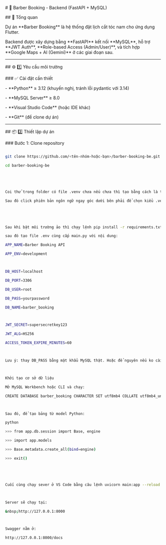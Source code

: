 \# 💈 Barber Booking - Backend (FastAPI + MySQL)



\## 🧩 Tổng quan

Dự án \*\*Barber Booking\*\* là hệ thống đặt lịch cắt tóc nam cho ứng dụng Flutter.  

Backend được xây dựng bằng \*\*FastAPI\*\* kết nối \*\*MySQL\*\*, hỗ trợ \*\*JWT Auth\*\*, \*\*Role-based Access (Admin/User)\*\*, và tích hợp \*\*Google Maps + AI (Gemini)\*\* ở các giai đoạn sau.



---



\## ⚙️ 1️⃣ Yêu cầu môi trường



\### ✅ Cài đặt cần thiết

\- \*\*Python\*\* ≥ 3.12 (khuyến nghị, tránh lỗi pydantic với 3.14)

\- \*\*MySQL Server\*\* ≥ 8.0

\- \*\*Visual Studio Code\*\* (hoặc IDE khác)

\- \*\*Git\*\* (để clone dự án)



---



\## 📦 2️⃣ Thiết lập dự án



\### Bước 1: Clone repository

```bash

git clone https://github.com/<tên-nhóm-hoặc-bạn>/barber-booking-be.git

cd barber-booking-be





Coi thử trong folder có file .venv chưa nếu chưa thì tạo bằng cách là trỏ ngay folder làm việc barber-booking-be ở terminal r chạy lệnh python -m venv .venv để tạo môi trường ảo

Sau đó click phiên bản ngôn ngữ ngay góc dưới bên phải để chọn kiểu .venv r chạy lệnh .\.venv\Scripts\Activate.ps1 để kích hoạt môi trường ảo





Sau khi bật môi trường ảo thì chạy lệnh pip install -r requirements.txt để cài thư viện dự án

sau đó tạo file .env cùng cấp main.py với nội dung:

APP_NAME=Barber Booking API

APP_ENV=development



DB_HOST=localhost

DB_PORT=3306

DB_USER=root

DB_PASS=yourpassword

DB_NAME=barber_booking



JWT_SECRET=supersecretkey123

JWT_ALG=HS256

ACCESS_TOKEN_EXPIRE_MINUTES=60



Lưu ý: thay DB_PASS bằng mật khẩu MySQL thật. Hoặc để nguyên nếu ko cài mật khẩu cho MySQL



Khởi tạo cơ sở dữ liệu

Mở MySQL Workbench hoặc CLI và chạy:

CREATE DATABASE barber_booking CHARACTER SET utf8mb4 COLLATE utf8mb4_unicode_ci;



Sau đó, để tạo bảng từ model Python:

python

>>> from app.db.session import Base, engine

>>> import app.models

>>> Base.metadata.create_all(bind=engine)

>>> exit()





Cuối cùng chạy sever ở VS Code bằng câu lệnh uvicorn main:app --reload --port 8000



Server sẽ chạy tại:

&nbsp;http://127.0.0.1:8000



Swagger nằm ở:

http://127.0.0.1:8000/docs

